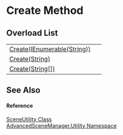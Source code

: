 # Create Method


## Overload List
<table>
<tr>
<td><a href="M_AdvancedSceneManager_Utility_SceneUtility_Create">Create(IEnumerable(String))</a></td>
<td> </td></tr>
<tr>
<td><a href="M_AdvancedSceneManager_Utility_SceneUtility_Create_1">Create(String)</a></td>
<td> </td></tr>
<tr>
<td><a href="M_AdvancedSceneManager_Utility_SceneUtility_Create_2">Create(String[])</a></td>
<td> </td></tr>
</table>

## See Also


#### Reference
<a href="T_AdvancedSceneManager_Utility_SceneUtility">SceneUtility Class</a>  
<a href="N_AdvancedSceneManager_Utility">AdvancedSceneManager.Utility Namespace</a>  
